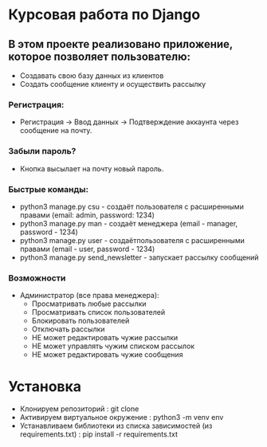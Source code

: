 # Курсовая работа по Django

## В этом проекте реализовано приложение, которое позволяет пользователю:
* Создавать свою базу данных из клиентов
* Создать сообщение клиенту и осуществить рассылку

### Регистрация:
* Регистрация -> Ввод данных -> Подтверждение аккаунта через сообщение на почту.

### Забыли пароль?
* Кнопка высылает на почту новый пароль.

### Быстрые команды:
* python3 manage.py csu - создаёт пользователя с расширенными правами (email: admin, password: 1234)
* python3 manage.py man - создаёт менеджера (email - manager, password - 1234)
* python3 manage.py user - создаётпользователя с расширенными правами (email - user, password - 1234)
* python3 manage.py send_newsletter - запускает рассылку сообщений

### Возможности
* Администратор (все права менеджера):
    * Просматривать любые рассылки
    * Просматривать список пользователей
    * Блокировать пользователей
    * Отключать рассылки
    * НЕ может редактировать чужие рассылки
    * НЕ может управлять чужим списком рассылок
    * НЕ может редактировать чужие сообщения

# Установка
* Клонируем репозиторий : git clone
* Активируем виртуальное окружение : python3 -m venv env
* Устанавливаем библиотеки из списка зависимостей (из requirements.txt) : pip install -r requirements.txt